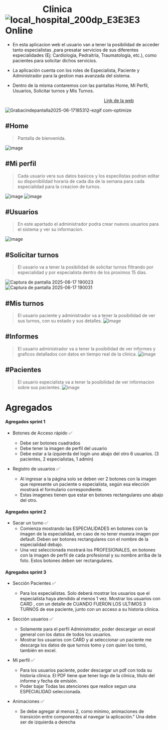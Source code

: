 


# &nbsp; &nbsp;  &nbsp;  &nbsp;  &nbsp;  &nbsp;  &nbsp;  &nbsp;  &nbsp; Clinica  &nbsp; &nbsp;  ![local_hospital_200dp_E3E3E3](https://github.com/user-attachments/assets/b3a4022d-2289-4a3c-8a38-ef7f2a91abee)  &nbsp; &nbsp; Online



- En esta aplicacion web el usuario van a tener la posibilidad de acceder tanto especialistas ,para presatar servicios
 de sus diferentes especialidades (Ej: Cardiología, Pedraitría, Traumatología, etc.), como pacientes para solicitar dichos servicios. <br/> 

- La aplicación cuenta con los roles de Especialista, Paciente y Administrador para la gestion mas avanzada del sistema.  <br/>

- Dentro de la misma contaremos con las pantallas Home, Mi Perfil, Usuarios, Solicitar turnos y Mis Turnos. <br/>

 &nbsp; &nbsp;  &nbsp;  &nbsp;  &nbsp;  &nbsp;  &nbsp;  &nbsp;  &nbsp;  &nbsp; &nbsp;  &nbsp;  &nbsp;  &nbsp;  &nbsp;  &nbsp;  &nbsp;  &nbsp;  &nbsp; &nbsp;  &nbsp;  &nbsp;  &nbsp;  &nbsp;  &nbsp;  &nbsp;  &nbsp; &nbsp; &nbsp;  &nbsp;  &nbsp;  &nbsp;  &nbsp;  &nbsp;  &nbsp;  &nbsp; &nbsp; &nbsp;  &nbsp;  &nbsp; 
 [Link de la web](https://clinicaonline-27fd8.web.app/)


![Grabacindepantalla2025-06-17185312-ezgif com-optimize](https://github.com/user-attachments/assets/c85e6b43-cedb-4682-9828-461d9dbfe3bb)


## #Home
> Pantalla de bienvenida.


![image](https://github.com/user-attachments/assets/512b1dd2-5702-4a94-a33e-2c678a696c58)

## #Mi perfil
> Cada usuario vera sus datos basicos y los especilistas podran editar su disponibilidad horaria de cada dia de la semana para cada especialidad
para la creacion de turnos.


![image](https://github.com/user-attachments/assets/68717ee7-1b64-4906-b2d4-52241380358a)
![image](https://github.com/user-attachments/assets/4018535c-caaa-4183-87f7-e7f62a7423a6)


## #Usuarios
> En este apartado el administrador podra crear nuevos usuarios para el sistema y ver su informacion.


![image](https://github.com/user-attachments/assets/e172e84f-63af-4961-8bc0-905c17ef0a68)

## #Solicitar turnos
> El usuario va a tener la posibilidad de solicitar turnos filtrando por especialidad y por especialista dentro de los proximos 15 días.


![Captura de pantalla 2025-06-17 190023](https://github.com/user-attachments/assets/b533b9d6-d4c0-4c28-856a-0e2ae21b91e6)
![Captura de pantalla 2025-06-17 190031](https://github.com/user-attachments/assets/38104e68-be6f-466d-a956-95e57a582739)


## #Mis turnos
> El usuario paciente y administrador va a tener la posibilidad de ver sus turnos, con su estado y sus detalles.
![image](https://github.com/user-attachments/assets/7c18ef44-c3dc-4759-b989-4b2c205d272d)


## #Informes
> El usuario administrador va a tener la posibilidad de ver informes y graficos detallados con datos en tiempo real de la clinica.
![image](https://github.com/user-attachments/assets/36648dbd-165d-4922-ac0b-2d2fac15b087)


## #Pacientes
> El usuario especialista va a tener la posibilidad de ver informacion sobre sus pacientes.
![image](https://github.com/user-attachments/assets/fe8efed1-75ce-4c51-bdea-5c6c2e0152d1)





# Agregados


#### Agregados sprint 1

* Botones de Acceso rápido ✅
    - Debe ser botones cuadrados
    - Debe tener la imagen de perfil del usuario
    - Debe estar a la izquierda del login uno abajo del otro 6 usuarios. (3 pacientes, 2 especialistas, 1 admin)

* Registro de usuarios ✅
    - Al ingresar a la página solo se deben ver 2 botones con la imagen que represente un paciente o especialista, según esa elección mostrará el formulario correspondiente.
    - Estas imagenes tienen que estar en botones rectangulares uno abajo del otro.


#### Agregados sprint 2
* Sacar un turno ✅
    - Comienza mostrando las ESPECIALIDADES en botones con la imagen de la especialidad, en caso de no tener muesra imagen por default. Deben ser botones rectangulares con el nombre de la especialidad debajo. 
    - Una vez seleccionada mostrará los PROFESIONALES, en botones con la imagen de perfil de cada profesional y su nombre arriba de la foto. Estos botones deben ser rectangulares.


#### Agregados sprint 3
* Sección Pacientes ✅
    - Para los especialistas. Solo deberá mostrar los usuarios que el especialista haya atendido al menos 1 vez. Mostrar los usuarios con CARD , con un detalle de CUANDO FUERON LOS ULTIMOS 3 TURNOS de ese paciente, junto con un acceso a su historia clinica.

* Sección usuarios ✅
    - Solamente para el perfil Administrador, poder descargar un excel general con los datos de todos los usuarios. 
    - Mostrar los usuarios con CARD y al seleccionar un paciente me descarga los datos de que turnos tomo y con quien los tomó, también en excel.

* Mi perfil	✅
    - Para los usuarios paciente, poder descargar un pdf con toda su historia clínica. El PDF tiene que tener logo de la clínica, título del informe y fecha de emisión.
    - Poder bajar Todas las atenciones que realice segun una ESPECIALIDAD seleccionada.

* Animaciones ✅
    - Se debe agregar al menos 2, como mínimo, animaciones de transición entre componentes al navegar la aplicación."	Una debe ser de izquierda a derecha
